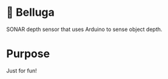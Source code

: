 # :whale: Belluga
SONAR depth sensor that uses Arduino to sense object depth.

# Purpose
Just for fun!

